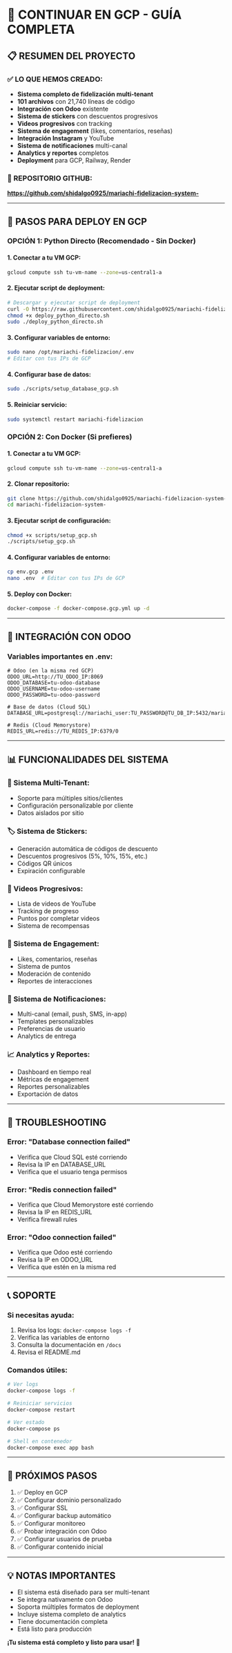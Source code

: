 # 🚀 CONTINUAR EN GCP - GUÍA COMPLETA

## 📋 RESUMEN DEL PROYECTO

### ✅ LO QUE HEMOS CREADO:
- **Sistema completo de fidelización multi-tenant**
- **101 archivos** con 21,740 líneas de código
- **Integración con Odoo** existente
- **Sistema de stickers** con descuentos progresivos
- **Videos progresivos** con tracking
- **Sistema de engagement** (likes, comentarios, reseñas)
- **Integración Instagram** y YouTube
- **Sistema de notificaciones** multi-canal
- **Analytics y reportes** completos
- **Deployment** para GCP, Railway, Render

### 📁 REPOSITORIO GITHUB:
**https://github.com/shidalgo0925/mariachi-fidelizacion-system-**

---

## 🔧 PASOS PARA DEPLOY EN GCP

### OPCIÓN 1: Python Directo (Recomendado - Sin Docker)

#### 1. Conectar a tu VM GCP:
```bash
gcloud compute ssh tu-vm-name --zone=us-central1-a
```

#### 2. Ejecutar script de deployment:
```bash
# Descargar y ejecutar script de deployment
curl -O https://raw.githubusercontent.com/shidalgo0925/mariachi-fidelizacion-system-/main/scripts/deploy_python_directo.sh
chmod +x deploy_python_directo.sh
sudo ./deploy_python_directo.sh
```

#### 3. Configurar variables de entorno:
```bash
sudo nano /opt/mariachi-fidelizacion/.env
# Editar con tus IPs de GCP
```

#### 4. Configurar base de datos:
```bash
sudo ./scripts/setup_database_gcp.sh
```

#### 5. Reiniciar servicio:
```bash
sudo systemctl restart mariachi-fidelizacion
```

### OPCIÓN 2: Con Docker (Si prefieres)

#### 1. Conectar a tu VM GCP:
```bash
gcloud compute ssh tu-vm-name --zone=us-central1-a
```

#### 2. Clonar repositorio:
```bash
git clone https://github.com/shidalgo0925/mariachi-fidelizacion-system-.git
cd mariachi-fidelizacion-system-
```

#### 3. Ejecutar script de configuración:
```bash
chmod +x scripts/setup_gcp.sh
./scripts/setup_gcp.sh
```

#### 4. Configurar variables de entorno:
```bash
cp env.gcp .env
nano .env  # Editar con tus IPs de GCP
```

#### 5. Deploy con Docker:
```bash
docker-compose -f docker-compose.gcp.yml up -d
```

---

## 🔗 INTEGRACIÓN CON ODOO

### Variables importantes en .env:
```env
# Odoo (en la misma red GCP)
ODOO_URL=http://TU_ODOO_IP:8069
ODOO_DATABASE=tu-odoo-database
ODOO_USERNAME=tu-odoo-username
ODOO_PASSWORD=tu-odoo-password

# Base de datos (Cloud SQL)
DATABASE_URL=postgresql://mariachi_user:TU_PASSWORD@TU_DB_IP:5432/mariachi_fidelizacion

# Redis (Cloud Memorystore)
REDIS_URL=redis://TU_REDIS_IP:6379/0
```

---

## 📊 FUNCIONALIDADES DEL SISTEMA

### 🎯 Sistema Multi-Tenant:
- Soporte para múltiples sitios/clientes
- Configuración personalizable por cliente
- Datos aislados por sitio

### 🏷️ Sistema de Stickers:
- Generación automática de códigos de descuento
- Descuentos progresivos (5%, 10%, 15%, etc.)
- Códigos QR únicos
- Expiración configurable

### 🎥 Videos Progresivos:
- Lista de videos de YouTube
- Tracking de progreso
- Puntos por completar videos
- Sistema de recompensas

### 💬 Sistema de Engagement:
- Likes, comentarios, reseñas
- Sistema de puntos
- Moderación de contenido
- Reportes de interacciones

### 🔔 Sistema de Notificaciones:
- Multi-canal (email, push, SMS, in-app)
- Templates personalizables
- Preferencias de usuario
- Analytics de entrega

### 📈 Analytics y Reportes:
- Dashboard en tiempo real
- Métricas de engagement
- Reportes personalizables
- Exportación de datos

---

## 🚨 TROUBLESHOOTING

### Error: "Database connection failed"
- Verifica que Cloud SQL esté corriendo
- Revisa la IP en DATABASE_URL
- Verifica que el usuario tenga permisos

### Error: "Redis connection failed"
- Verifica que Cloud Memorystore esté corriendo
- Revisa la IP en REDIS_URL
- Verifica firewall rules

### Error: "Odoo connection failed"
- Verifica que Odoo esté corriendo
- Revisa la IP en ODOO_URL
- Verifica que estén en la misma red

---

## 📞 SOPORTE

### Si necesitas ayuda:
1. Revisa los logs: `docker-compose logs -f`
2. Verifica las variables de entorno
3. Consulta la documentación en `/docs`
4. Revisa el README.md

### Comandos útiles:
```bash
# Ver logs
docker-compose logs -f

# Reiniciar servicios
docker-compose restart

# Ver estado
docker-compose ps

# Shell en contenedor
docker-compose exec app bash
```

---

## 🎯 PRÓXIMOS PASOS

1. ✅ Deploy en GCP
2. ✅ Configurar dominio personalizado
3. ✅ Configurar SSL
4. ✅ Configurar backup automático
5. ✅ Configurar monitoreo
6. ✅ Probar integración con Odoo
7. ✅ Configurar usuarios de prueba
8. ✅ Configurar contenido inicial

---

## 💡 NOTAS IMPORTANTES

- El sistema está diseñado para ser multi-tenant
- Se integra nativamente con Odoo
- Soporta múltiples formatos de deployment
- Incluye sistema completo de analytics
- Tiene documentación completa
- Está listo para producción

**¡Tu sistema está completo y listo para usar!** 🎉
